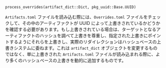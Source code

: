 ```
process_overrides(artifact_dict::Dict, pkg_uuid::Base.UUID)
```

`Artifacts.toml` ファイルを読み込む際には、`Overrides.toml` ファイルをチェックして、その中のアーティファクトが UUID によって上書きされているかどうかを確認する必要があります。もし上書きされている場合は、ターゲットとなるアーティファクトのハッシュを調べて上書きを尊重し、指定された上書きにポイントするようにそれらを上書きし、実際のリダイレクションはハッシュベースの上書きシステムに委ねます。これは `artifact_dict` オブジェクトを変更するものではなく、単に上書きされた `Artifacts.toml` ファイルが読み込まれる際に、より多くのハッシュベースの上書きを動的に追加するものです。
